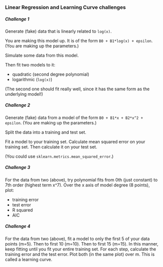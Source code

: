 ### Linear Regression and Learning Curve challenges


##### Challenge 1

Generate (fake) data that is linearly related to `log(x)`.

You are making this model up. It is of the form `B0 + B1*log(x) + epsilon`. (You are making up the parameters.)

Simulate some data from this model.

Then fit two models to it:

 * quadratic (second degree polynomial)
 * logarithmic (`log(x)`)

(The second one should fit really well, since it has the same form as the underlying model!)


##### Challenge 2

Generate (fake) data from a model of the form `B0 + B1*x + B2*x^2 + epsilon`. (You are making up the parameters.)

Split the data into a training and test set.

Fit a model to your training set. Calculate mean squared error on your training set. Then calculate it on your test set.

(You could use `sklearn.metrics.mean_squared_error`.)


##### Challenge 3

For the data from two (above), try polynomial fits from 0th (just constant) to 7th order (highest term x^7). Over the x axis of model degree (8 points), plot:

 * training error
 * test error
 * R squared
 * AIC


##### Challenge 4

For the data from two (above), fit a model to only the first 5 of your data points (m=5). Then to first 10 (m=10). Then to first 15 (m=15). In this manner, keep fitting until you fit your entire training set. For each step, calculate the training error and the test error. Plot both (in the same plot) over m. This is called a learning curve.
